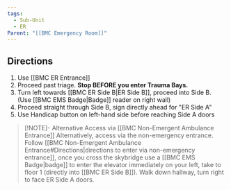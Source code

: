 ```yaml
---
tags:
  - Sub-Unit
  - ER
Parent: "[[BMC Emergency Room]]"
---
```

## Directions
1. Use [[BMC ER Entrance]]
2. Proceed past triage. **Stop BEFORE you enter Trauma Bays.**
3. Turn left towards [[BMC ER Side B|ER Side B]], proceed into Side B. (Use [[BMC EMS Badge|Badge]] reader on right wall)
4. Proceed straight through Side B, sign directly ahead for "ER Side A"
5. Use Handicap button on left-hand side before reaching Side A doors

> [!NOTE]- Alternative Access via [[BMC Non-Emergent Ambulance Entrance]]
> Alternatively, access via the non-emergency entrance. Follow [[BMC Non-Emergent Ambulance Entrance#Directions|directions to enter via non-emergency entrance]], once you cross the skybridge use a [[BMC EMS Badge|badge]] to enter the elevator immediately on your left, take to floor 1 (directly into [[BMC ER Side B]]). Walk down hallway, turn right to face ER Side A doors.

